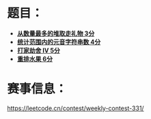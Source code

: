 # 题目：<br>
- **[从数量最多的堆取走礼物 3分](https://leetcode.cn/problems/take-gifts-from-the-richest-pile/)**
- **[统计范围内的元音字符串数 4分](https://leetcode.cn/problems/count-vowel-strings-in-ranges/)**
- **[打家劫舍 IV 5分](https://leetcode.cn/problems/house-robber-iv/)**
- **[重排水果 6分](https://leetcode.cn/problems/rearranging-fruits/)**

# 赛事信息：<br>
https://leetcode.cn/contest/weekly-contest-331/

